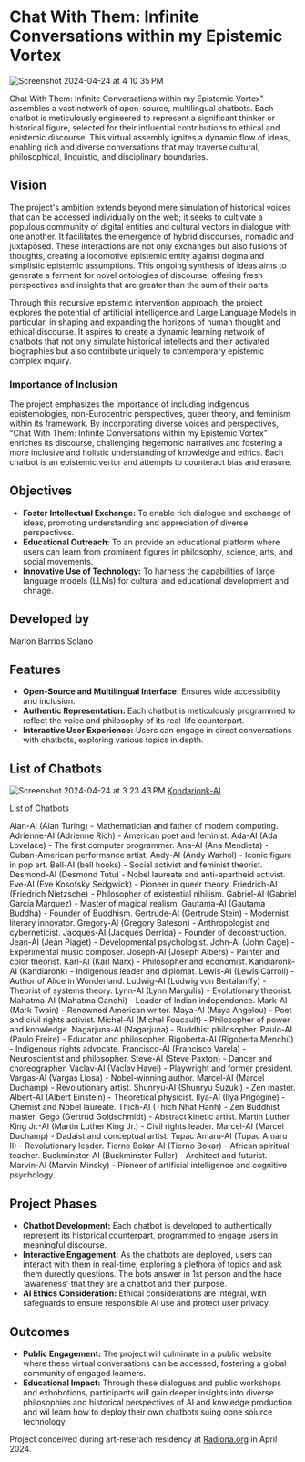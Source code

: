 # Chat With Them: Infinite Conversations within my Epistemic Vortex

![Screenshot 2024-04-24 at 4 10 35 PM](https://github.com/marlonbarrios/chatwiththem/assets/90220317/90c0eee0-de03-415e-9d99-dec7800c9a58)

Chat With Them: Infinite Conversations within my Epistemic Vortex" assembles a vast network of open-source, multilingual chatbots. Each chatbot is meticulously engineered to represent a significant thinker or historical figure, selected for their influential contributions to ethical and epistemic discourse. This virtual assembly ignites a dynamic flow of ideas, enabling rich and diverse conversations that may traverse cultural, philosophical, linguistic, and disciplinary boundaries.

## Vision

The project's ambition extends beyond mere simulation of historical voices that can be accessed individually on the web; it seeks to cultivate a populous community of digital entities and cultural vectors in dialogue with one another. It facilitates the emergence of hybrid discourses, nomadic and juxtaposed. These interactions are not only exchanges but also fusions of thoughts, creating a locomotive epistemic entity against dogma and simplistic epistemic assumptions. This ongoing synthesis of ideas aims to generate a ferment for novel ontologies of discourse, offering fresh perspectives and insights that are greater than the sum of their parts.

Through this recursive epistemic intervention approach, the project explores the potential of artificial intelligence and Large Language Models in particular, in shaping and expanding the horizons of human thought and ethical discourse. It aspires to create a dynamic learning network of chatbots that not only simulate historical intellects and their activated biographies but also contribute uniquely to contemporary epistemic complex inquiry.

### Importance of Inclusion

The project emphasizes the importance of including indigenous epistemologies, non-Eurocentric perspectives, queer theory, and feminism within its framework. By incorporating diverse voices and perspectives, "Chat With Them: Infinite Conversations within my Epistemic Vortex" enriches its discourse, challenging hegemonic narratives and fostering a more inclusive and holistic understanding of knowledge and ethics. Each chatbot is an epistemic vertor and attempts to counteract bias and erasure.

## Objectives

- **Foster Intellectual Exchange:** To enable rich dialogue and exchange of ideas, promoting understanding and appreciation of diverse perspectives.
- **Educational Outreach:** To an provide an educational platform where users can learn from prominent figures in philosophy, science, arts, and social movements.
- **Innovative Use of Technology:** To harness the capabilities of large language models (LLMs) for cultural and educational development and chnage.

## Developed by

Marlon Barrios Solano

## Features

- **Open-Source and Multilingual Interface:** Ensures wide accessibility and inclusion.
- **Authentic Representation:** Each chatbot is meticulously programmed to reflect the voice and philosophy of its real-life counterpart.
- **Interactive User Experience:** Users can engage in direct conversations with chatbots, exploring various topics in depth.

## List of Chatbots
![Screenshot 2024-04-24 at 3 23 43 PM](https://github.com/marlonbarrios/chatwiththem/assets/90220317/6b24121a-6253-43fb-8367-562d82bb456a)
[Kondarionk-AI](https://hf.co/chat/assistant/6629020edfbf0574714d4122)

List of Chatbots

Alan-AI (Alan Turing) - Mathematician and father of modern computing.
Adrienne-AI (Adrienne Rich) - American poet and feminist.
Ada-AI (Ada Lovelace) - The first computer programmer.
Ana-AI (Ana Mendieta) - Cuban-American performance artist.
Andy-AI (Andy Warhol) - Iconic figure in pop art.
Bell-AI (bell hooks) - Social activist and feminist theorist.
Desmond-AI (Desmond Tutu) - Nobel laureate and anti-apartheid activist.
Eve-AI (Eve Kosofsky Sedgwick) - Pioneer in queer theory.
Friedrich-AI (Friedrich Nietzsche) - Philosopher of existential nihilism.
Gabriel-AI (Gabriel García Márquez) - Master of magical realism.
Gautama-AI (Gautama Buddha) - Founder of Buddhism.
Gertrude-AI (Gertrude Stein) - Modernist literary innovator.
Gregory-AI (Gregory Bateson) - Anthropologist and cyberneticist.
Jacques-AI (Jacques Derrida) - Founder of deconstruction.
Jean-AI (Jean Piaget) - Developmental psychologist.
John-AI (John Cage) - Experimental music composer.
Joseph-AI (Joseph Albers) - Painter and color theorist.
Karl-AI (Karl Marx) - Philosopher and economist.
Kandiaronk-AI (Kandiaronk) - Indigenous leader and diplomat.
Lewis-AI (Lewis Carroll) - Author of Alice in Wonderland.
Ludwig-AI (Ludwig von Bertalanffy) - Theorist of systems theory.
Lynn-AI (Lynn Margulis) - Evolutionary theorist.
Mahatma-AI (Mahatma Gandhi) - Leader of Indian independence.
Mark-AI (Mark Twain) - Renowned American writer.
Maya-AI (Maya Angelou) - Poet and civil rights activist.
Michel-AI (Michel Foucault) - Philosopher of power and knowledge.
Nagarjuna-AI (Nagarjuna) - Buddhist philosopher.
Paulo-AI (Paulo Freire) - Educator and philosopher.
Rigoberta-AI (Rigoberta Menchú) - Indigenous rights advocate.
Francisco-AI (Francisco Varela) - Neuroscientist and philosopher.
Steve-AI (Steve Paxton) - Dancer and choreographer.
Vaclav-AI (Vaclav Havel) - Playwright and former president.
Vargas-AI (Vargas Llosa) - Nobel-winning author.
Marcel-AI (Marcel Duchamp) - Revolutionary artist.
Shunryu-AI (Shunryu Suzuki) - Zen master.
Albert-AI (Albert Einstein) - Theoretical physicist.
Ilya-AI (Ilya Prigogine) - Chemist and Nobel laureate.
Thich-AI (Thich Nhat Hanh) - Zen Buddhist master.
Gego (Gertrud Goldschmidt) - Abstract kinetic artist.
Martin Luther King Jr.-AI (Martin Luther King Jr.) - Civil rights leader.
Marcel-AI (Marcel Duchamp) - Dadaist and conceptual artist.
Tupac Amaru-AI (Tupac Amaru II) - Revolutionary leader.
Tierno Bokar-AI (Tierno Bokar) - African spiritual teacher.
Buckminster-AI (Buckminster Fuller) - Architect and futurist.
Marvin-AI (Marvin Minsky) - Pioneer of artificial intelligence and cognitive psychology.


## Project Phases

- **Chatbot Development:** Each chatbot is developed to authentically represent its historical counterpart, programmed to engage users in meaningful discourse. 
- **Interactive Engagement:** As the chatbots are deployed, users can interact with them in real-time, exploring a plethora of topics and ask them durectly questions. The bots answer in 1st person and the hace 'awareness' that they are a chatbot and their purpose.
- **AI Ethics Consideration:** Ethical considerations are integral, with safeguards to ensure responsible AI use and protect user privacy.

## Outcomes

- **Public Engagement:** The project will culminate in a public website where these virtual conversations can be accessed, fostering a global community of engaged learners.
- **Educational Impact:** Through these dialogues and public workshops and exhobotions, participants will gain deeper insights into diverse philosophies and historical perspectives of AI and knwledge production and wil learn how to deploy their own chatbots suing opne soiurce technology.

Project conceived during art-reserach residency at [Radiona.org](https://radiona.org/radionica-pristup-latentnim-prostorima-uvod-u-generativni-ai-otvorenog-koda-u-stvarnom-vremenu/) in April 2024.

